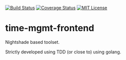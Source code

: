 [![Build Status](https://travis-ci.org/nightshaders/time-mgmt-frontend.svg?branch=master)](https://travis-ci.org/nightshaders/time-mgmt-frontend)
[![Coverage Status](https://coveralls.io/repos/nightshaders/time-mgmt-frontend/badge.svg)](https://coveralls.io/r/nightshaders/time-mgmt-frontend)
[![MIT License](https://img.shields.io/dub/l/vibe-d.svg)](https://img.shields.io/dub/l/vibe-d.svg)

# time-mgmt-frontend

Nightshade based toolset.

Strictly developed using TDD (or close to) using golang.

